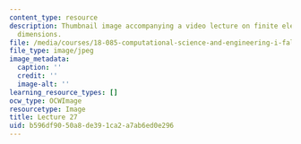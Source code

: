 ```yaml
---
content_type: resource
description: Thumbnail image accompanying a video lecture on finite elements in two
  dimensions.
file: /media/courses/18-085-computational-science-and-engineering-i-fall-2008/b596df9050a8de391ca2a7ab6ed0e296_27.jpg
file_type: image/jpeg
image_metadata:
  caption: ''
  credit: ''
  image-alt: ''
learning_resource_types: []
ocw_type: OCWImage
resourcetype: Image
title: Lecture 27
uid: b596df90-50a8-de39-1ca2-a7ab6ed0e296
---
```

